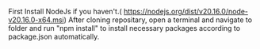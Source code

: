 First Install NodeJs if you haven't.( https://nodejs.org/dist/v20.16.0/node-v20.16.0-x64.msi)
After cloning repositary, open a terminal and navigate to folder and run "npm install" to install necessary packages according to package.json automatically.
